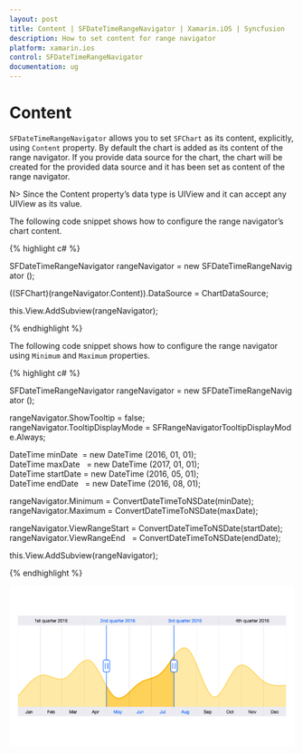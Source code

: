 ```yaml
---
layout: post
title: Content | SFDateTimeRangeNavigator | Xamarin.iOS | Syncfusion
description: How to set content for range navigator
platform: xamarin.ios
control: SFDateTimeRangeNavigator
documentation: ug
---
```


# Content

`SFDateTimeRangeNavigator` allows you to set `SFChart` as its content, explicitly, using `Content` property. By default the chart is added as its content of the range navigator. If you provide data source for the chart, the chart will be created for the provided data source and it has been set as content of the range navigator.

N> Since the Content property’s data type is UIView and it can accept any UIView as its value.

The following code snippet shows how to configure the range navigator’s chart content.


{% highlight c# %}

SFDateTimeRangeNavigator rangeNavigator = new SFDateTimeRangeNavigator ();

((SFChart)(rangeNavigator.Content)).DataSource = ChartDataSource;

this.View.AddSubview(rangeNavigator);

{% endhighlight %}

The following code snippet shows how to configure the range navigator using `Minimum` and `Maximum` properties.

{% highlight c# %}

SFDateTimeRangeNavigator rangeNavigator = new SFDateTimeRangeNavigator ();

rangeNavigator.ShowTooltip = false;
rangeNavigator.TooltipDisplayMode = SFRangeNavigatorTooltipDisplayMode.Always;

DateTime minDate   = new DateTime (2016, 01, 01);
DateTime maxDate   = new DateTime (2017, 01, 01);
DateTime startDate = new DateTime (2016, 05, 01);
DateTime endDate   = new DateTime (2016, 08, 01);

rangeNavigator.Minimum = ConvertDateTimeToNSDate(minDate);
rangeNavigator.Maximum = ConvertDateTimeToNSDate(maxDate);

rangeNavigator.ViewRangeStart = ConvertDateTimeToNSDate(startDate);
rangeNavigator.ViewRangeEnd   = ConvertDateTimeToNSDate(endDate);

this.View.AddSubview(rangeNavigator);

{% endhighlight %}

![](Content_images/Content.png)
